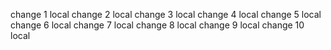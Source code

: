 change 1 local
change 2 local
change 3 local
change 4 local
change 5 local
change 6 local
change 7 local
change 8 local
change 9 local
change 10 local
